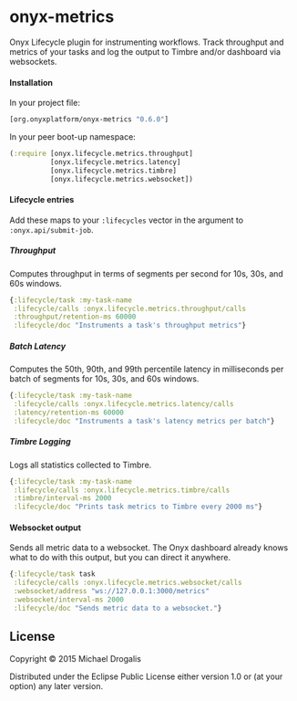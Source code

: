 # onyx-metrics

Onyx Lifecycle plugin for instrumenting workflows. Track throughput and metrics of your tasks and log the output to Timbre and/or dashboard via websockets.

#### Installation

In your project file:

```clojure
[org.onyxplatform/onyx-metrics "0.6.0"]
```

In your peer boot-up namespace:

```clojure
(:require [onyx.lifecycle.metrics.throughput]
          [onyx.lifecycle.metrics.latency]
          [onyx.lifecycle.metrics.timbre]
          [onyx.lifecycle.metrics.websocket])
```

#### Lifecycle entries

Add these maps to your `:lifecycles` vector in the argument to `:onyx.api/submit-job`.

##### Throughput

Computes throughput in terms of segments per second for 10s, 30s, and 60s windows.

```clojure
{:lifecycle/task :my-task-name
 :lifecycle/calls :onyx.lifecycle.metrics.throughput/calls
 :throughput/retention-ms 60000
 :lifecycle/doc "Instruments a task's throughput metrics"}
```

##### Batch Latency

Computes the 50th, 90th, and 99th percentile latency in milliseconds per batch of segments for 10s, 30s, and 60s windows.

```clojure
{:lifecycle/task :my-task-name
 :lifecycle/calls :onyx.lifecycle.metrics.latency/calls
 :latency/retention-ms 60000
 :lifecycle/doc "Instruments a task's latency metrics per batch"}
```

##### Timbre Logging

Logs all statistics collected to Timbre.

```clojure
{:lifecycle/task :my-task-name
 :lifecycle/calls :onyx.lifecycle.metrics.timbre/calls
 :timbre/interval-ms 2000
 :lifecycle/doc "Prints task metrics to Timbre every 2000 ms"}
```

#### Websocket output

Sends all metric data to a websocket. The Onyx dashboard already knows what to do with this output, but you can direct it anywhere.

```clojure
{:lifecycle/task task
 :lifecycle/calls :onyx.lifecycle.metrics.websocket/calls
 :websocket/address "ws://127.0.0.1:3000/metrics"
 :websocket/interval-ms 2000
 :lifecycle/doc "Sends metric data to a websocket."}
```

## License

Copyright © 2015 Michael Drogalis

Distributed under the Eclipse Public License either version 1.0 or (at
your option) any later version.
